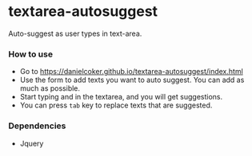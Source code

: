 # textarea-autosuggest
Auto-suggest as user types in text-area.

### How to use
- Go to https://danielcoker.github.io/textarea-autosuggest/index.html
- Use the form to add texts you want to auto suggest. You can add as much as possible.
- Start typing and in the textarea, and you will get suggestions.
- You can press `tab` key to replace texts that are suggested.


### Dependencies
- Jquery